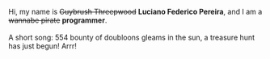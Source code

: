Hi, my name is ~~Guybrush Threepwood~~ **Luciano Federico Pereira**, and I am a ~~wannabe pirate~~ **programmer**.<br><br>A short song: 554 bounty of doubloons gleams in the sun, a treasure hunt has just begun! Arrr!
